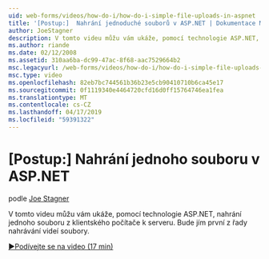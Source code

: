 ```yaml
---
uid: web-forms/videos/how-do-i/how-do-i-simple-file-uploads-in-aspnet
title: '[Postup:]  Nahrání jednoduché souborů v ASP.NET | Dokumentace Microsoftu'
author: JoeStagner
description: V tomto videu můžu vám ukáže, pomocí technologie ASP.NET, nahrání jednoho souboru z klientského počítače k serveru. Bude jím první z řady nahrávání...
ms.author: riande
ms.date: 02/12/2008
ms.assetid: 310aa6ba-dc99-47ac-8f68-aac7529664b2
msc.legacyurl: /web-forms/videos/how-do-i/how-do-i-simple-file-uploads-in-aspnet
msc.type: video
ms.openlocfilehash: 82eb7bc744561b36b23e5cb90410710b6ca45e17
ms.sourcegitcommit: 0f1119340e4464720cfd16d0ff15764746ea1fea
ms.translationtype: MT
ms.contentlocale: cs-CZ
ms.lasthandoff: 04/17/2019
ms.locfileid: "59391322"
---
```

# <a name="how-do-i--simple-file-uploads-in-aspnet"></a>[Postup:]  Nahrání jednoho souboru v ASP.NET

podle [Joe Stagner](https://github.com/JoeStagner)

V tomto videu můžu vám ukáže, pomocí technologie ASP.NET, nahrání jednoho souboru z klientského počítače k serveru. Bude jím první z řady nahrávání videí soubory.

[&#9654;Podívejte se na video (17 min)](https://channel9.msdn.com/Blogs/ASP-NET-Site-Videos/how-do-i-simple-file-uploads-in-aspnet)
